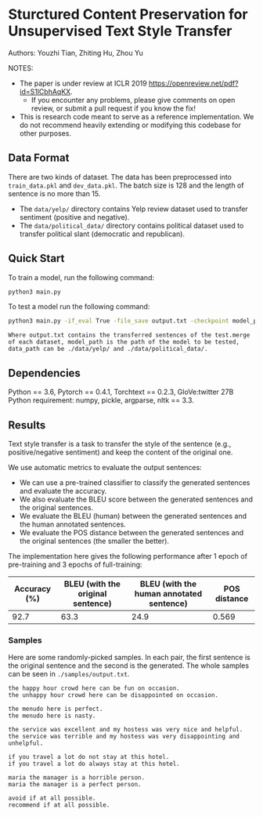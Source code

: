 # Sturctured Content Preservation for Unsupervised Text Style Transfer
Authors: Youzhi Tian, Zhiting Hu, Zhou Yu

NOTES:
* The paper is under review at ICLR 2019 https://openreview.net/pdf?id=S1lCbhAqKX.
	* If you encounter any problems, please give comments on open review, or submit a pull request if you know the fix!
* This is research code meant to serve as a reference implementation. We do not recommend heavily extending or modifying this codebase for other purposes.


## Data Format
There are two kinds of dataset. The data has been preprocessed into <code>train_data.pkl</code> and <code>dev_data.pkl</code>. The batch size is 128 and the length of sentence is no more than 15.
* The <code>data/yelp/</code> directory contains Yelp review dataset used to transfer sentiment (positive and negative).
* The <code>data/political_data/</code> directory contains political dataset used to transfer political slant (democratic and republican).

## Quick Start
To train a model, run the following command:
```bash
python3 main.py
```
To test a model run the following command:
```bash
python3 main.py -if_eval True -file_save output.txt -checkpoint model_path -datapath data_path batch_size 1 
```
```
Where output.txt contains the transferred sentences of the test.merge of each dataset, model_path is the path of the model to be tested, data_path can be ./data/yelp/ and ./data/political_data/.
```

## Dependencies
Python == 3.6, Pytorch == 0.4.1, Torchtext == 0.2.3, GloVe:twitter 27B  <br>
Python requirement: numpy, pickle, argparse, nltk == 3.3.

## Results ##

Text style transfer is a task to transfer the style of the sentence (e.g., positive/negative sentiment) and keep the content of the original one.

We use automatic metrics to evaluate the output sentences: 
* We can use a pre-trained classifier to classify the generated sentences and evaluate the accuracy.
* We also evaluate the BLEU score between the generated sentences and the original sentences.
* We evaluate the BLEU (human) between the generated sentences and the human annotated sentences.
* We evaluate the POS distance between the generated sentences and the original sentences (the smaller the better).

The implementation here gives the following performance after 1 epoch of pre-training and 3 epochs of full-training:

| Accuracy (%)  | BLEU (with the original sentence) | BLEU (with the human annotated sentence)| POS distance |
| -------------------------------------| ----------------------------------| ----------------------------------|----------------------------------|
| 92.7 | 63.3  | 24.9 | 0.569 |

### Samples ###
Here are some randomly-picked samples. In each pair, the first sentence is the original sentence and the second is the generated. The whole samples can be seen in <code>./samples/output.txt</code>.
```
the happy hour crowd here can be fun on occasion.
the unhappy hour crowd here can be disappointed on occasion.

the menudo here is perfect.
the menudo here is nasty.

the service was excellent and my hostess was very nice and helpful.
the service was terrible and my hostess was very disappointing and unhelpful.

if you travel a lot do not stay at this hotel.
if you travel a lot do always stay at this hotel.

maria the manager is a horrible person.
maria the manager is a perfect person.

avoid if at all possible.
recommend if at all possible.

```
